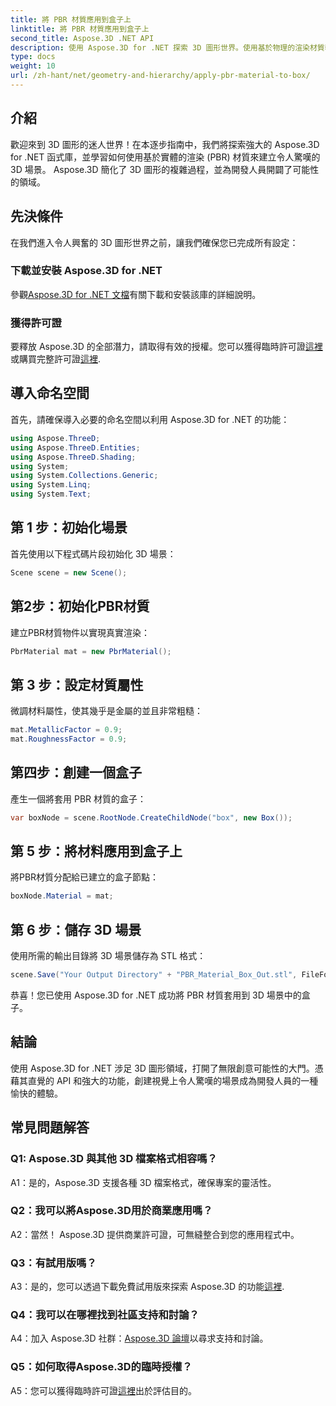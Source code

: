 ```yaml
---
title: 將 PBR 材質應用到盒子上
linktitle: 將 PBR 材質應用到盒子上
second_title: Aspose.3D .NET API
description: 使用 Aspose.3D for .NET 探索 3D 圖形世界。使用基於物理的渲染材質輕鬆創建身臨其境的場景。
type: docs
weight: 10
url: /zh-hant/net/geometry-and-hierarchy/apply-pbr-material-to-box/
---
```

## 介紹

歡迎來到 3D 圖形的迷人世界！在本逐步指南中，我們將探索強大的 Aspose.3D for .NET 函式庫，並學習如何使用基於實體的渲染 (PBR) 材質來建立令人驚嘆的 3D 場景。 Aspose.3D 簡化了 3D 圖形的複雜過程，並為開發人員開闢了可能性的領域。

## 先決條件

在我們進入令人興奮的 3D 圖形世界之前，讓我們確保您已完成所有設定：

### 下載並安裝 Aspose.3D for .NET

參觀[Aspose.3D for .NET 文檔](https://reference.aspose.com/3d/net/)有關下載和安裝該庫的詳細說明。

### 獲得許可證

要釋放 Aspose.3D 的全部潛力，請取得有效的授權。您可以獲得臨時許可證[這裡](https://purchase.aspose.com/temporary-license/)或購買完整許可證[這裡](https://purchase.aspose.com/buy).

## 導入命名空間

首先，請確保導入必要的命名空間以利用 Aspose.3D for .NET 的功能：

```csharp
using Aspose.ThreeD;
using Aspose.ThreeD.Entities;
using Aspose.ThreeD.Shading;
using System;
using System.Collections.Generic;
using System.Linq;
using System.Text;
```

## 第 1 步：初始化場景

首先使用以下程式碼片段初始化 3D 場景：

```csharp
Scene scene = new Scene();
```

## 第2步：初始化PBR材質

建立PBR材質物件以實現真實渲染：

```csharp
PbrMaterial mat = new PbrMaterial();
```

## 第 3 步：設定材質屬性

微調材料屬性，使其幾乎是金屬的並且非常粗糙：

```csharp
mat.MetallicFactor = 0.9;
mat.RoughnessFactor = 0.9;
```

## 第四步：創建一個盒子

產生一個將套用 PBR 材質的盒子：

```csharp
var boxNode = scene.RootNode.CreateChildNode("box", new Box());
```

## 第 5 步：將材料應用到盒子上

將PBR材質分配給已建立的盒子節點：

```csharp
boxNode.Material = mat;
```

## 第 6 步：儲存 3D 場景

使用所需的輸出目錄將 3D 場景儲存為 STL 格式：

```csharp
scene.Save("Your Output Directory" + "PBR_Material_Box_Out.stl", FileFormat.STLASCII);
```

恭喜！您已使用 Aspose.3D for .NET 成功將 PBR 材質套用到 3D 場景中的盒子。

## 結論

使用 Aspose.3D for .NET 涉足 3D 圖形領域，打開了無限創意可能性的大門。憑藉其直覺的 API 和強大的功能，創建視覺上令人驚嘆的場景成為開發人員的一種愉快的體驗。

## 常見問題解答

### Q1: Aspose.3D 與其他 3D 檔案格式相容嗎？

A1：是的，Aspose.3D 支援各種 3D 檔案格式，確保專案的靈活性。

### Q2：我可以將Aspose.3D用於商業應用嗎？

A2：當然！ Aspose.3D 提供商業許可證，可無縫整合到您的應用程式中。

### Q3：有試用版嗎？

 A3：是的，您可以透過下載免費試用版來探索 Aspose.3D 的功能[這裡](https://releases.aspose.com/).

### Q4：我可以在哪裡找到社區支持和討論？

 A4：加入 Aspose.3D 社群：[Aspose.3D 論壇](https://forum.aspose.com/c/3d/18)以尋求支持和討論。

### Q5：如何取得Aspose.3D的臨時授權？

 A5：您可以獲得臨時許可證[這裡](https://purchase.aspose.com/temporary-license/)出於評估目的。